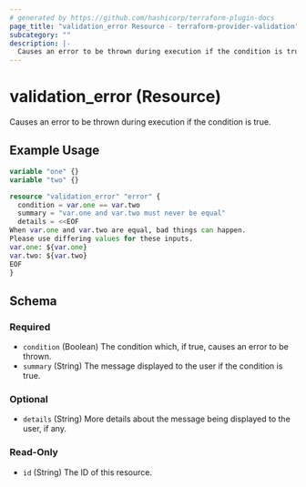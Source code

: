 ```yaml
---
# generated by https://github.com/hashicorp/terraform-plugin-docs
page_title: "validation_error Resource - terraform-provider-validation"
subcategory: ""
description: |-
  Causes an error to be thrown during execution if the condition is true.
---
```


# validation_error (Resource)

Causes an error to be thrown during execution if the condition is true.

## Example Usage

```terraform
variable "one" {}
variable "two" {}

resource "validation_error" "error" {
  condition = var.one == var.two
  summary = "var.one and var.two must never be equal"
  details = <<EOF
When var.one and var.two are equal, bad things can happen.
Please use differing values for these inputs.
var.one: ${var.one}
var.two: ${var.two}
EOF
}
```

<!-- schema generated by tfplugindocs -->
## Schema

### Required

- `condition` (Boolean) The condition which, if true, causes an error to be thrown.
- `summary` (String) The message displayed to the user if the condition is true.

### Optional

- `details` (String) More details about the message being displayed to the user, if any.

### Read-Only

- `id` (String) The ID of this resource.

